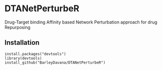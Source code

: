 # DTANetPerturbeR
Drug-Target binding Affinity based Network Perturbation approach for drug Repurposing
## Installation
```
install.packages("devtools")
library(devtools)
install_github("BarleyDavana/DTANetPerturbeR")
```
